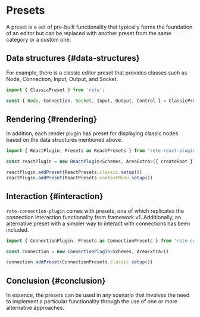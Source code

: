 # Presets

A preset is a set of pre-built functionality that typically forms the foundation of an editor but can be replaced with another preset from the same category or a custom one.

## Data structures {#data-structures}

For example, there is a classic editor preset that provides classes such as Node, Connection, Input, Output, and Socket.
```ts
import { ClassicPreset } from 'rete';

const { Node, Connection, Socket, Input, Output, Control } = ClassicPreset
```

## Rendering {#rendering}

In addition, each render plugin has preset for displaying classic nodes based on the data structures mentioned above.

```ts
import { ReactPlugin, Presets as ReactPresets } from 'rete-react-plugin'

const reactPlugin = new ReactPlugin<Schemes, AreaExtra>({ createRoot })

reactPlugin.addPreset(ReactPresets.classic.setup())
reactPlugin.addPreset(ReactPresets.contextMenu.setup())
```

## Interaction {#interaction}

`rete-connection-plugin` comes with presets, one of which replicates the connection interaction functionality from framework v1. Additionally, an alternative preset with a simpler way to interact with connections has been included.

```ts
import { ConnectionPlugin, Presets as ConnectionPresets } from 'rete-connection-plugin'

const connection = new ConnectionPlugin<Schemes, AreaExtra>()

connection.addPreset(ConnectionPresets.classic.setup())
```

## Conclusion {#conclusion}

In essence, the presets can be used in any scenario that involves the need to implement a particular functionality through the use of one or more alternative approaches.
